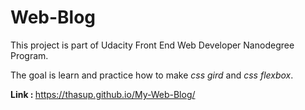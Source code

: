 # Web-Blog
This project is part of Udacity Front End Web Developer Nanodegree Program.

The goal is learn and practice how to make <em>css gird</em> and <em>css flexbox</em>.


<b>Link : </b>
https://thasup.github.io/My-Web-Blog/

